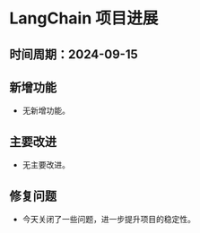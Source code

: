 # LangChain 项目进展

## 时间周期：2024-09-15

## 新增功能
- 无新增功能。

## 主要改进
- 无主要改进。

## 修复问题
- 今天关闭了一些问题，进一步提升项目的稳定性。
